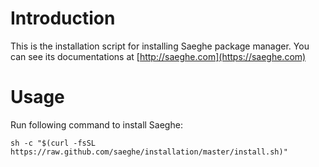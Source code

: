 # Introduction

This is the installation script for installing Saeghe package manager. You can see its documentations at [http://saeghe.com](https://saeghe.com)

# Usage

Run following command to install Saeghe:

```shell
sh -c "$(curl -fsSL https://raw.github.com/saeghe/installation/master/install.sh)"
```
